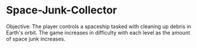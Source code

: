 # Space-Junk-Collector
Objective: The player controls a spaceship tasked with cleaning up debris in Earth's orbit. The game increases in difficulty with each level as the amount of space junk increases.

